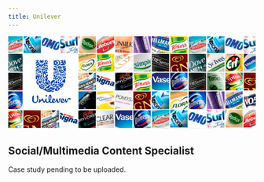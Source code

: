 ```yaml
---
title: Unilever
---
```


![](../../pages/work/images/unilever.jpg)

## Social/Multimedia Content Specialist

Case study pending to be uploaded.
